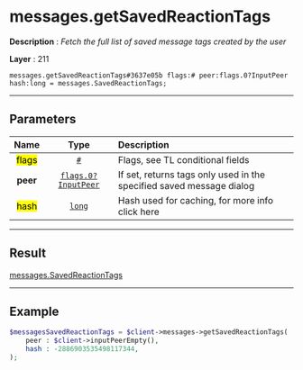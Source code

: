 # messages.getSavedReactionTags

**Description** : *Fetch the full list of saved message tags created by the user*

**Layer** : 211

```tl
messages.getSavedReactionTags#3637e05b flags:# peer:flags.0?InputPeer hash:long = messages.SavedReactionTags;
```

---

## Parameters

| Name | Type | Description |
| :---: | :---: | :--- |
| <mark>flags</mark> | [`#`](type/#) | Flags, see TL conditional fields |
| **peer** | [`flags.0?InputPeer`](type/InputPeer) | If set, returns tags only used in the specified saved message dialog |
| <mark>hash</mark> | [`long`](type/long) | Hash used for caching, for more info click here |

---

## Result

[messages.SavedReactionTags](type/messages.SavedReactionTags)

---

## Example

```php
$messagesSavedReactionTags = $client->messages->getSavedReactionTags(
	peer : $client->inputPeerEmpty(),
	hash : -2886903535498117344,
);
```
